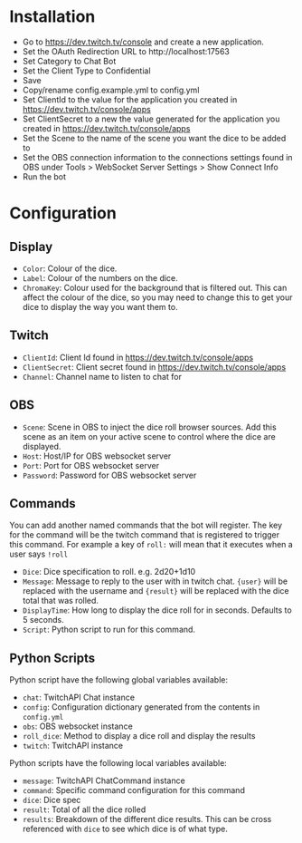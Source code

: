 Installation
============

- Go to https://dev.twitch.tv/console and create a new application.
- Set the OAuth Redirection URL to http://localhost:17563
- Set Category to Chat Bot
- Set the Client Type to Confidential
- Save
- Copy/rename config.example.yml to config.yml
- Set ClientId to the value for the application you created in https://dev.twitch.tv/console/apps
- Set ClientSecret to a new the value generated for the application you created in https://dev.twitch.tv/console/apps
- Set the Scene to the name of the scene you want the dice to be added to
- Set the OBS connection information to the connections settings found in OBS under Tools > WebSocket Server Settings > Show Connect Info
- Run the bot

Configuration
=============

Display
-------

- `Color`: Colour of the dice.
- `Label`: Colour of the numbers on the dice.
- `ChromaKey`: Colour used for the background that is filtered out. This can affect the colour of the dice, so you may need to change this to get your dice to display the way you want them to.


Twitch
------

- `ClientId`: Client Id found in https://dev.twitch.tv/console/apps
- `ClientSecret`: Client secret found in https://dev.twitch.tv/console/apps
- `Channel`: Channel name to listen to chat for

OBS
---

- `Scene`: Scene in OBS to inject the dice roll browser sources. Add this scene as an item on your active scene to control where the dice are displayed.
- `Host`: Host/IP for OBS websocket server
- `Port`: Port for OBS websocket server
- `Password`: Password for OBS websocket server

Commands
--------

You can add another named commands that the bot will register. The key for the command will be the twitch command that is registered to trigger this command. For example a key of `roll:` will mean that it executes when a user says `!roll`

- `Dice`: Dice specification to roll. e.g. 2d20+1d10
- `Message`: Message to reply to the user with in twitch chat. `{user}` will be replaced with the username and `{result}` will be replaced with the dice total that was rolled.
- `DisplayTime`: How long to display the dice roll for in seconds. Defaults to 5 seconds.
- `Script`: Python script to run for this command.


Python Scripts
--------------

Python script have the following global variables available:

- `chat`: TwitchAPI Chat instance
- `config`: Configuration dictionary generated from the contents in `config.yml`
- `obs`: OBS websocket instance
- `roll_dice`: Method to display a dice roll and display the results
- `twitch`: TwitchAPI instance

Python scripts have the following local variables available:

- `message`: TwitchAPI ChatCommand instance
- `command`: Specific command configuration for this command
- `dice`: Dice spec
- `result`: Total of all the dice rolled
- `results`: Breakdown of the different dice results. This can be cross referenced with `dice` to see which dice is of what type.
